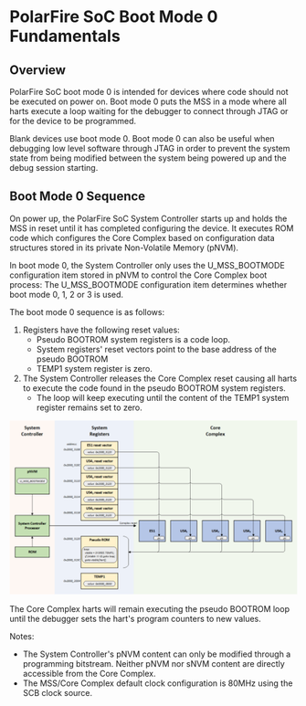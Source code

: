 # PolarFire SoC Boot Mode 0 Fundamentals

## Overview
PolarFire SoC boot mode 0 is intended for devices where code should not be executed on power on. Boot mode 0 puts the MSS in a mode where all harts execute a loop waiting for the debugger to connect through JTAG or for the device to be  programmed.

Blank devices use boot mode 0. Boot mode 0 can also be useful when debugging low level software through JTAG in order to prevent the system state from being modified between the system being powered up and the debug session starting.


## Boot Mode 0 Sequence
On power up, the PolarFire SoC System Controller starts up and holds the MSS in reset until it has completed configuring the device. It executes ROM code which configures the Core Complex based on configuration data structures stored in its private Non-Volatile Memory (pNVM).

In boot mode 0, the System Controller only uses the U_MSS_BOOTMODE configuration item stored in pNVM to control the Core Complex boot process: The U_MSS_BOOTMODE configuration item determines whether boot mode 0, 1, 2 or 3 is used.

The boot mode 0 sequence is as follows:

1.  Registers have the following reset values:
    - Pseudo BOOTROM system registers is a code loop.
    - System registers' reset vectors point to the base address of the pseudo BOOTROM
    - TEMP1 system register is zero.
 2. The System Controller releases the Core Complex reset causing all harts to execute the code found in the pseudo BOOTROM system registers.
     - The loop will keep executing until the content of the TEMP1 system register remains set to zero.

![](./images/boot-mode-0.png) 

The Core Complex harts will remain executing the pseudo BOOTROM loop until the debugger sets the hart's program counters to new values.

Notes:

- The System Controller's pNVM content can only be modified through a programming bitstream. Neither pNVM nor sNVM content are directly accessible from the Core Complex.
- The MSS/Core Complex default clock configuration is 80MHz using the SCB clock source.
